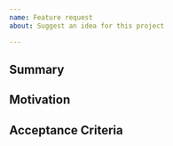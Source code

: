 ```yaml
---
name: Feature request
about: Suggest an idea for this project

---
```


## Summary

<!-- One paragraph explanation of the feature. -->

## Motivation

<!-- Why are we doing this? What use cases does it support? What is the expected outcome? -->

## Acceptance Criteria

<!-- A checklist of things a future PR should solve to be considerd "complete" -->